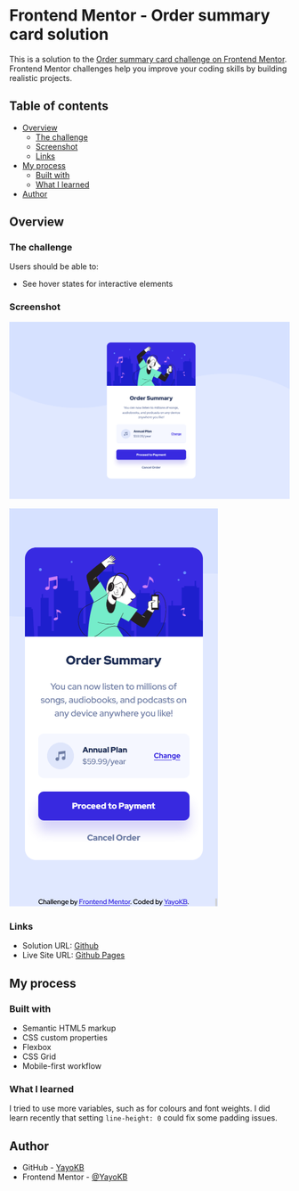 # Frontend Mentor - Order summary card solution

This is a solution to the [Order summary card challenge on Frontend Mentor](https://www.frontendmentor.io/challenges/order-summary-component-QlPmajDUj). Frontend Mentor challenges help you improve your coding skills by building realistic projects.

## Table of contents

- [Overview](#overview)
  - [The challenge](#the-challenge)
  - [Screenshot](#screenshot)
  - [Links](#links)
- [My process](#my-process)
  - [Built with](#built-with)
  - [What I learned](#what-i-learned)
- [Author](#author)

## Overview

### The challenge

Users should be able to:

- See hover states for interactive elements

### Screenshot

![](./screenshot.jpg)

![](./screenshot-mobile.jpg)

### Links

- Solution URL: [Github](https://www.github.com/YayoKB/fem-order-summary-component)
- Live Site URL: [Github Pages](https://www.yayokb.github.io/fem-order-summary-component)

## My process

### Built with

- Semantic HTML5 markup
- CSS custom properties
- Flexbox
- CSS Grid
- Mobile-first workflow

### What I learned

I tried to use more variables, such as for colours and font weights. I did learn recently that setting `line-height: 0` could fix some padding issues.

## Author

- GitHub - [YayoKB](https://www.github.com/YayoKB)
- Frontend Mentor - [@YayoKB](https://www.frontendmentor.io/profile/YayoKB)
